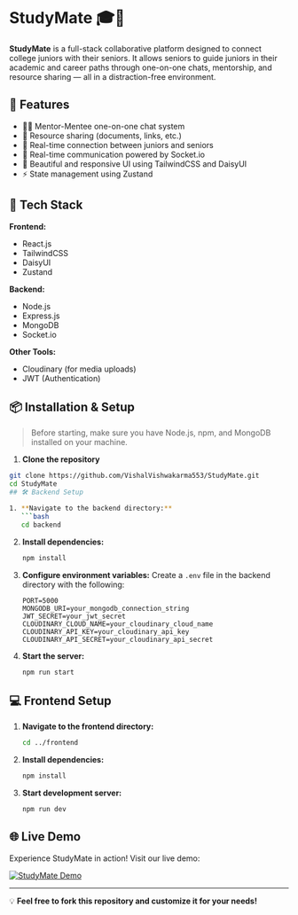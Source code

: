 # StudyMate 🎓🤝

**StudyMate** is a full-stack collaborative platform designed to connect college juniors with their seniors. It allows seniors to guide juniors in their academic and career paths through one-on-one chats, mentorship, and resource sharing — all in a distraction-free environment.

## 🌟 Features

- 👨‍🏫 Mentor-Mentee one-on-one chat system  
- 📁 Resource sharing (documents, links, etc.)  
- 🔗 Real-time connection between juniors and seniors  
- 💬 Real-time communication powered by Socket.io  
- 🎨 Beautiful and responsive UI using TailwindCSS and DaisyUI  
- ⚡ State management using Zustand

## 🚀 Tech Stack

**Frontend:**
- React.js
- TailwindCSS
- DaisyUI
- Zustand

**Backend:**
- Node.js
- Express.js
- MongoDB
- Socket.io

**Other Tools:**
- Cloudinary (for media uploads)
- JWT (Authentication)
  
## 📦 Installation & Setup

> Before starting, make sure you have Node.js, npm, and MongoDB installed on your machine.

1. **Clone the repository**

```bash
git clone https://github.com/VishalVishwakarma553/StudyMate.git
cd StudyMate
## 🛠️ Backend Setup

1. **Navigate to the backend directory:**
   ```bash
   cd backend
   ```

2. **Install dependencies:**
   ```bash
   npm install
   ```

3. **Configure environment variables:**
   Create a `.env` file in the backend directory with the following:
   ```env
   PORT=5000
   MONGODB_URI=your_mongodb_connection_string
   JWT_SECRET=your_jwt_secret
   CLOUDINARY_CLOUD_NAME=your_cloudinary_cloud_name
   CLOUDINARY_API_KEY=your_cloudinary_api_key
   CLOUDINARY_API_SECRET=your_cloudinary_api_secret
   ```

4. **Start the server:**
   ```bash
   npm run start
   ```

## 💻 Frontend Setup

1. **Navigate to the frontend directory:**
   ```bash
   cd ../frontend
   ```

2. **Install dependencies:**
   ```bash
   npm install
   ```

3. **Start development server:**
   ```bash
   npm run dev
   ```

## 🌐 Live Demo

Experience StudyMate in action! Visit our live demo:

[![StudyMate Demo](https://img.shields.io/badge/StudyMate-Live%20Demo-blue?style=for-the-badge)](https://study-mate-alpha.vercel.app/)

---

💡 **Feel free to fork this repository and customize it for your needs!**
